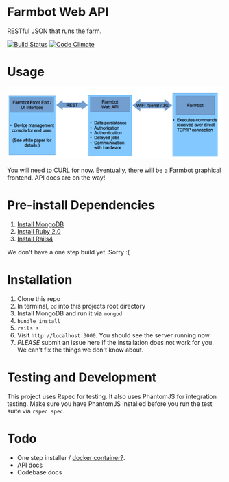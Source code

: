 Farmbot Web API
===
RESTful JSON that runs the farm.

[![Build Status](https://travis-ci.org/farmbot/farmbot-web-api.png?branch=master)](https://travis-ci.org/farmbot/farmbot-web-api)
[![Code Climate](https://codeclimate.com/github/FarmBot/farmbot-web-api.png)](https://codeclimate.com/github/FarmBot/farmbot-web-api)

Usage
===
![How Farmbot will work](diagram.png)

You will need to CURL for now. Eventually, there will be a Farmbot graphical frontend. API docs are on the way!

Pre-install Dependencies
===
1. [Install MongoDB](http://docs.mongodb.org/manual/installation/)
2. [Install Ruby 2.0](https://www.ruby-lang.org/en/downloads/)
2. [Install Rails4](http://rubyonrails.org/download)

We don't have a one step build yet. Sorry :(

Installation
===
 1. Clone this repo
 2. In terminal, `cd` into this projects root directory
 3. Install MongoDB and run it via `mongod`
 3. `bundle install`
 4. `rails s`
 5. Visit `http://localhost:3000`. You should see the server running now.
 6. *PLEASE* submit an issue here if the installation does not work for you. We can't fix the things we don't know about.

Testing and Development
===
This project uses Rspec for testing. It also uses PhantomJS for integration testing. Make sure you have PhantomJS installed before you run the test suite via `rspec spec`.

Todo
===
 * One step installer / [docker container?](http://www.docker.io/learn_more/).
 * API docs
 * Codebase docs
